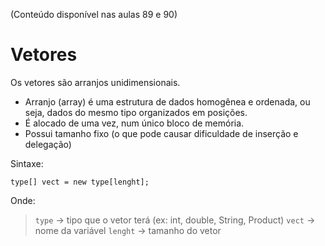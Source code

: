 (Conteúdo disponível nas aulas 89 e 90)

# Vetores

Os vetores são arranjos unidimensionais.  
- Arranjo (array) é uma estrutura de dados homogênea e ordenada, ou seja, dados do mesmo tipo organizados em posições.  
- É alocado de uma vez, num único bloco de memória.
- Possui tamanho fixo (o que pode causar dificuldade de inserção e delegação)

Sintaxe:
```
type[] vect = new type[lenght];
```

Onde:
> `type` -> tipo que o vetor terá (ex: int, double, String, Product)
> `vect` -> nome da variável
> `lenght` -> tamanho do vetor
